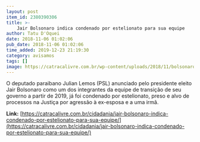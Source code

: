 ```yaml
---
layout: post
item_id: 2380390306
title: >-
    Jair Bolsonaro indica condenado por estelionato para sua equipe
author: Tatu D'Oquei
date: 2018-11-06 01:02:06
pub_date: 2018-11-06 01:02:06
time_added: 2019-12-23 21:19:30
category: avisamos
tags: []
image: https://catracalivre.com.br/wp-content/uploads/2018/11/bolsonaro-julian-lemos.jpeg
---
```


O deputado paraibano Julian Lemos (PSL) anunciado pelo presidente eleito Jair Bolsonaro como um dos integrantes da equipe de transição de seu governo a partir de 2019, já foi condenado por estelionato, preso e alvo de processos na Justiça por agressão à ex-esposa e a uma irmã.

**Link:** [https://catracalivre.com.br/cidadania/jair-bolsonaro-indica-condenado-por-estelionato-para-sua-equipe/](https://catracalivre.com.br/cidadania/jair-bolsonaro-indica-condenado-por-estelionato-para-sua-equipe/)

